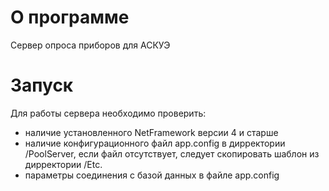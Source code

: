 # О программе
Сервер опроса приборов для АСКУЭ
# Запуск
Для работы сервера необходимо проверить:
- наличие установленного NetFramework версии 4 и старше
- наличие конфигурационного файл app.config в дирректории /PoolServer, если файл отсутствует, следует скопировать шаблон из дирректории /Etc.
- параметры соединения с базой данных в файле app.config


